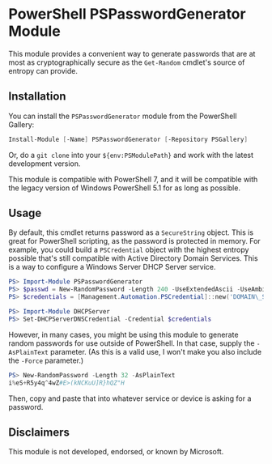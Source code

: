# PowerShell PSPasswordGenerator Module
This module provides a convenient way to generate passwords that are at most as cryptographically secure as the `Get-Random` cmdlet's source of entropy can provide.

## Installation
You can install the `PSPasswordGenerator` module from the PowerShell Gallery:
```powershell
Install-Module [-Name] PSPasswordGenerator [-Repository PSGallery]
```

Or, do a `git clone` into your `${env:PSModulePath}` and work with the latest development version.

This module is compatible with PowerShell 7, and it will be compatible with the legacy version of Windows PowerShell 5.1 for as long as possible.

## Usage
By default, this cmdlet returns password as a `SecureString` object.  This is great for PowerShell scripting, as the password is protected in memory.  For example, you could build a `PSCredential` object with the highest entropy possible that's still compatible with Active Directory Domain Services.  This is a way to configure a Windows Server DHCP Server service.

```powershell
PS> Import-Module PSPasswordGenerator
PS> $passwd = New-RandomPassword -Length 240 -UseExtendedAscii -UseAmbigiousCharacters
PS> $credentials = [Management.Automation.PSCredential]::new('DOMAIN\_ServiceAccount', $passwd)

PS> Import-Module DHCPServer
PS> Set-DHCPServerDNSCredential -Credential $credentials
```

However, in many cases, you might be using this module to generate random passwords for use outside of PowerShell.  In that case, supply the `-AsPlainText` parameter.  (As this is a valid use, I won't make you also include the `-Force` parameter.)
```powershell
PS> New-RandomPassword -Length 32 -AsPlainText
i%eS+R5y4q^4wZ#E>(kNCKuU]R}hQZ"H
```
Then, copy and paste that into whatever service or device is asking for a password.

## Disclaimers
This module is not developed, endorsed, or known by Microsoft.